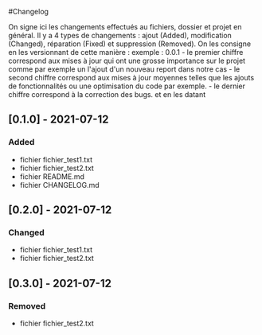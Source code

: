 #Changelog

On signe ici les changements effectués au fichiers, dossier et projet en général.
Il y a 4 types de changements : ajout (Added), modification (Changed), réparation (Fixed) et suppression (Removed).
On les consigne en les versionnant de cette manière :
	exemple : 0.0.1
	- le premier chiffre correspond aux mises à jour qui ont une grosse importance sur le projet comme par exemple un l'ajout d'un nouveau report dans notre cas
	- le second chiffre correspond aux mises à jour moyennes telles que les ajouts de fonctionnalités ou une optimisation du code par exemple.
	- le dernier chiffre correspond à la correction des bugs.
et en les datant

## [0.1.0] - 2021-07-12

### Added

- fichier fichier_test1.txt
- fichier fichier_test2.txt
- fichier README.md
- fichier CHANGELOG.md

## [0.2.0] - 2021-07-12

### Changed

- fichier fichier_test1.txt
- fichier fichier_test2.txt

## [0.3.0] - 2021-07-12

### Removed

- fichier fichier_test2.txt